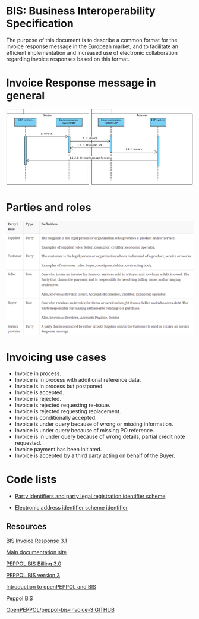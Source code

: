 
# BIS: Business Interoperability Specification

The purpose of this document is to describe a common format for the invoice response message in the European market, and to facilitate an efficient implementation and increased use of electronic collaboration regarding invoice responses based on this format.


# Invoice Response message in general

<img src="https://github.com/pondersource/peppol-php/blob/AS4-eDelivery/docs/pics/Invoice%20Response%20message%20in%20general.jpg?raw=true" width="800">

# Parties and roles
<img src="https://github.com/pondersource/peppol-php/blob/AS4-eDelivery/docs/pics/parties_and_roles_invoice.png?raw=true" width="800">

# Invoicing use cases

* Invoice in process.
* Invoice is in process with additional reference data.
* Invoice is in process but postponed.
* Invoice is accepted.
* Invoice is rejected.
* Invoice is rejected requesting re-issue.
* Invoice is rejected requesting replacement.
* Invoice is conditionally accepted.
* Invoice is under query because of wrong or missing information.
* Invoice is under query because of missing PO reference.
* Invoice is in under query because of wrong details, partial credit note requested.
* Invoice payment has been initiated.
* Invoice is accepted by a third party acting on behalf of the Buyer.

# Code lists

* [Party identifiers and party legal registration identifier scheme](https://docs.peppol.eu/poacc/upgrade-3/codelist/ICD/)

* [Electronic address identifier scheme identifier](https://docs.peppol.eu/poacc/upgrade-3/codelist/eas/)

### 

## Resources 

[BIS Invoice Response 3.1](https://docs.peppol.eu/poacc/upgrade-3/profiles/63-invoiceresponse/)

[Main documentation site](https://docs.peppol.eu/poacc/upgrade-3/)

[PEPPOL BIS Billing 3.0](https://docs.peppol.eu/poacc/billing/3.0/)

[PEPPOL BIS version 3](https://test-docs.peppol.eu/poacc/upgrade-3/)

[Introduction to openPEPPOL and BIS](https://docs.peppol.eu/poacc/billing/3.0/bis/)

[Peppol BIS](https://docs.peppol.eu/poacc/upgrade-3/)

[OpenPEPPOL/peppol-bis-invoice-3 GITHUB](https://github.com/OpenPEPPOL/peppol-bis-invoice-3)


